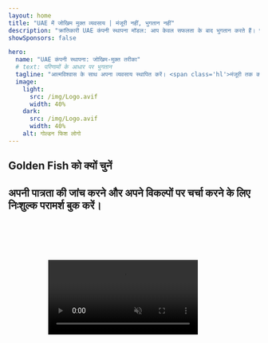 ```yaml
---
layout: home
title: "UAE में जोखिम मुक्त व्यवसाय | मंजूरी नहीं, भुगतान नहीं"
description: "क्रांतिकारी UAE कंपनी स्थापना मॉडल: आप केवल सफलता के बाद भुगतान करते हैं। 90%+ सफलता दर के साथ हर चरण में विशेषज्ञ मार्गदर्शन।"
showSponsors: false

hero:
  name: "UAE कंपनी स्थापना: जोखिम-मुक्त तरीका"
  # text: परिणामों के आधार पर भुगतान
  tagline: "आत्मविश्वास के साथ अपना व्यवसाय स्थापित करें। <span class='hl'>मंजूरी तक कोई एजेंट शुल्क नहीं</span>। गारंटीकृत विशेषज्ञ मार्गदर्शन।"
  image:
    light:
      src: /img/Logo.avif
      width: 40%
    dark:
      src: /img/Logo.avif
      width: 40%
    alt: गोल्डन फिश लोगो
---
```


<FeatureBlock :card="{
  title: 'UAE व्यवसाय के लाभ',
  details: 'UAE अंतर्राष्ट्रीय उद्यमियों और निवेशकों के लिए अनुकूल व्यावसायिक वातावरण प्रदान करता है। \n\n* कम कर दरें: केवल 9% कॉर्पोरेट टैक्स और 5% VAT, व्यक्तिगत आयकर नहीं\n* 100% विदेशी स्वामित्व: स्थानीय भागीदारों के बिना अपनी कंपनी पर पूर्ण नियंत्रण\n* कोई मुद्रा नियंत्रण नहीं: अप्रतिबंधित लाभ प्रत्यावर्तन और मुद्रा विनिमय',
  link: '/uae-business/company-registration/benefits-problems#benefits-of-doing-business-in-the-uae',
  src: {
    light: '/img/iStock-2051326997.avif',
    dark: '/img/iStock-1448478309.jpg',
    width: '100%'
  },
  inversion: false
}" />

<FeatureBlock :card="{
  title: 'विचार करने योग्य चुनौतियां',
  details: 'UAE कई लाभ प्रदान करता है, लेकिन व्यवसायों को संचालन स्थापित करते समय संभावित चुनौतियों से अवगत होना चाहिए। \n\n* जटिल नियामक वातावरण: एमिरेट्स और फ्री जोन में अलग-अलग नियम\n* आर्थिक पदार्थ आवश्यकताएं: कुछ गतिविधियों के लिए स्थानीय कर्मचारी और भौतिक कार्यालय स्थान आवश्यक\n* उच्च प्रारंभिक लागत: पंजीकरण शुल्क, दस्तावेजीकरण और अनिवार्य कार्यालय किराया',
  link: '/uae-business/company-registration/benefits-problems#disadvantages-of-doing-business-in-the-uae',
  src: {
      light: '/img/iStock-1299393716.avif',
      dark: '/img/iStock-2149731304.avif',
    width: '100%'
  },
  inversion: true
}" />

<FeatureBlock :card="{
  title: 'कंपनी स्थापना मार्गदर्शिका',
  details: '**Free Zone, Offshore, Mainland, Branch** में कंपनियां स्थापित करने की पूर्ण मार्गदर्शिका। \n\n* Free Zones और Mainland में 100% विदेशी स्वामित्व उपलब्ध\n* कम कर दरें - केवल 9% कॉर्पोरेट टैक्स\n* कोई मुद्रा नियंत्रण नहीं - आसान पूंजी प्रत्यावर्तन',
  link: '../../company-registration/overview',
  src: {
    light: '/video/iStock-1204982076.mp4',
    dark: '/video/iStock-1269162753.mp4',
    width: '100%'
  },
  inversion: false
}" />

<FeatureCards :features="[
  {
    title: 'बैंक खाता खोलना',
    details: 'UAE के विश्वसनीय बैंकों के साथ आसानी से व्यावसायिक या व्यक्तिगत **बैंक खाते** खोलें।',
    items: [
      'सरकारी मंजूरियों के लिए एंड-टू-एंड PRO सेवाएं',
      'संपूर्ण बैंकिंग पैकेज सेटअप',
      '96% सफलता दर'
    ],
    linkText: 'और पढ़ें',
    link: '/uae-business/offer/banking/',
    icon: {
      light: '/img/iStock-2153786564.avif',
      dark: '/img/iStock-2166793628.avif',
      alt: 'बैंकिंग सेवाएं'
    }
  },
  {
    title: 'गोल्डन वीजा और निवास',
    details: 'सरल आवेदन प्रक्रिया के साथ दीर्घकालिक निवास के लिए UAE **गोल्डन वीजा** प्राप्त करें।',
    items: [
      '**हर 6 महीने में UAE में प्रवेश की आवश्यकता नहीं**',
      'योग्यता शर्तों को बनाए रखने पर नवीनीकरण के विकल्प के साथ 10 साल की वैधता',
      '92% सफलता दर'
    ],
    linkText: 'और पढ़ें',
    link: '/uae-business/offer/golden-visa/',
    icon: {
      light: '/img/iStock-1312241253.avif',
      dark: '/img/ILONMASKID.webp',
      alt: 'वीजा सेवाएं'
    }
  },
  {
    title: 'हमारी अन्य कॉर्पोरेट सेवाओं का पता लगाएं',
    details: '',
    items: [],
    linkText: 'और पढ़ें',
    link: '../../company-registration/insights/incorporation-steps',
    icon: {
      light: '/img/iStock-473502112.avif',
      dark: '/img/iStock-1160827423.avif',
      alt: 'अधिक सेवाएं'
    }
  }
]" />

## Golden Fish को क्यों चुनें

<BenefitsList :features="[
  {
    icon: '🏢',
    title: 'स्थानीय UAE विशेषज्ञता',
    text: 'दुबई में समर्पित विशेषज्ञ प्रक्रिया के हर चरण में विशेष मार्गदर्शन प्रदान करते हैं।'
  },
  {
    icon: '📊',
    title: 'सिद्ध सफलता दर',
    text: 'हमारी प्रीमियम प्रोसेसिंग के माध्यम से जारी किए गए सैकड़ों वीजा, बैंक खाते और कंपनी पंजीकरण के साथ 90% से अधिक स्वीकृति दर।'
  },
  {
    icon: '💸',
    title: '**सफलता-आधारित शुल्क**',
    text: '[स्वीकृति के बाद ही भुगतान करें](/uae-business/benefits/success-based-fees)। कोई छिपी लागत नहीं के साथ पूर्ण पारदर्शिता।'
  },
]" />

## अपनी पात्रता की जांच करने और अपने विकल्पों पर चर्चा करने के लिए निःशुल्क परामर्श बुक करें।

<video  autoplay muted playsinline style="padding: 80px" >
  <source src="/img/iStock-2185906461.mp4" type="video/mp4">
</video>

<ContactFormModal 
  formName="Golden Visa [offer]" 
  buttonText="निःशुल्क परामर्श प्राप्त करें" 
  categoryLabel="आवश्यक सहायता स्तर: *" 
  categoryPlaceholderText="अपना सहायता स्तर चुनें"
  messageLabel="अपने परामर्श की तैयारी में हमारी मदद करें (अनुशंसित)"
  messagePlaceholderText="अपनी प्राथमिकताओं, परिवार के सदस्यों, समय-सीमा, या किसी विशेष प्रश्न के बारे में हमें बताएं"
  :services="[
  'बेसिक — केवल आवश्यक दस्तावेज और परामर्श',
  'स्टैंडर्ड — मुख्य चरणों के माध्यम से पूर्ण दस्तावेजीकरण और मार्गदर्शन',
  'व्यापक — आपकी न्यूनतम भागीदारी के साथ पूर्ण-सेवा प्रक्रिया प्रबंधन',
  'कस्टम — विशिष्ट विवरण और विशेष आवश्यकताओं पर चर्चा की आवश्यकता',
  ]"/>

<!-- <ImageGrid :images="[
  { src: '/img/ILONMASKID.webp', href: './immigration.md', alt: 'यूएई इमिग्रेशन' },
  { src: '/img/ILONMASKID.webp', href: './immigration.md', alt: 'यूएई इमिग्रेशन' },
]"/> -->